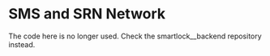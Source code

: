 # SMS and SRN Network
The code here is no longer used. Check the smartlock__backend repository instead. 
